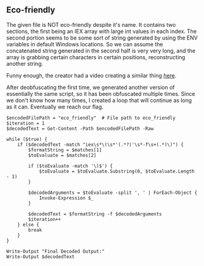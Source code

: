 ## Eco-friendly
The given file is NOT eco-friendly despite it's name. It contains two sections, the first being an IEX array with large int values in each index. The second portion seems to be some sort of string generated by using the ENV variables in default Windows locations. So we can assume the concatenated string generated in the second half is very very long, and the array is grabbing certain characters in certain positions, reconstructing another string.

Funny enough, the creator had a video creating a similar thing [here](https://www.youtube.com/watch?v=8CiNx4nNqQ0).

After deobfuscating the first time, we generated another version of essentially the same script, so it has been obfuscated multiple times. Since we don't know how many times, I created a loop that will continue as long as it can. Eventually we reach our flag.

```pwsh
$encodedFilePath = "eco_friendly"  # File path to eco_friendly
$iteration = 1
$decodedText = Get-Content -Path $encodedFilePath -Raw

while ($true) {
    if ($decodedText -match "iex\s*\(\s*'(.*?)'\s*-f\s+(.*)\)") {
        $formatString = $matches[1]
        $toEvaluate = $matches[2]

        if ($toEvaluate -match '\)$') {
            $toEvaluate = $toEvaluate.Substring(0, $toEvaluate.Length - 1)
        }

        $decodedArguments = $toEvaluate -split ', ' | ForEach-Object {
            Invoke-Expression $_
        }

        $decodedText = $formatString -f $decodedArguments
        $iteration++
    } else {
        break
    }
}

Write-Output "Final Decoded Output:"
Write-Output $decodedText
```
